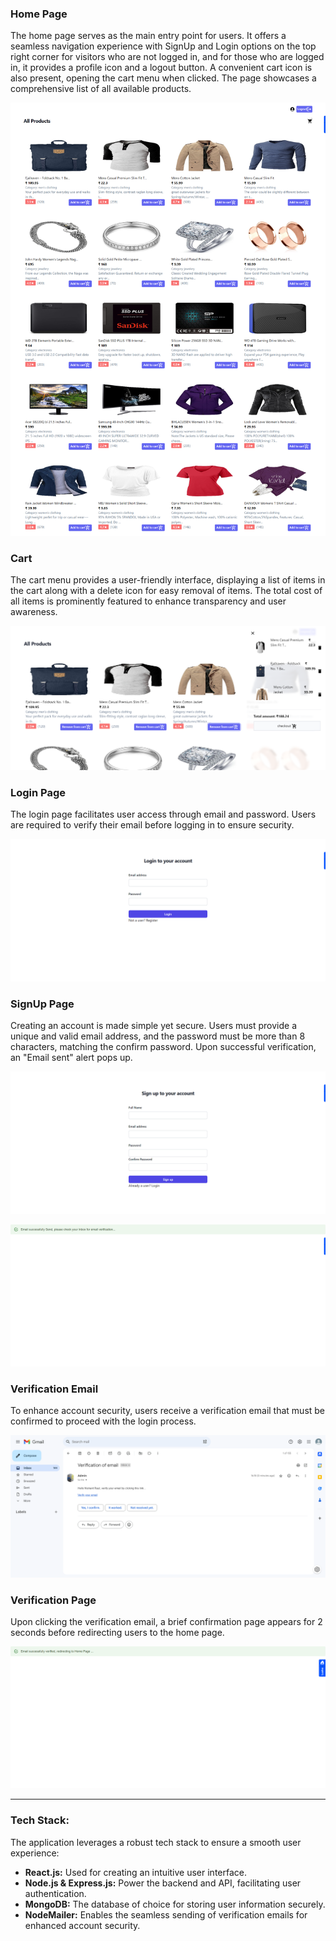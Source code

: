 ### Home Page
The home page serves as the main entry point for users. It offers a seamless navigation experience with SignUp and Login options on the top right corner for visitors who are not logged in, and for those who are logged in, it provides a profile icon and a logout button. A convenient cart icon is also present, opening the cart menu when clicked. The page showcases a comprehensive list of all available products.

![Home Page](client/src/assets/homepage1.png)

### Cart
The cart menu provides a user-friendly interface, displaying a list of items in the cart along with a delete icon for easy removal of items. The total cost of all items is prominently featured to enhance transparency and user awareness.

![Cart](client/src/assets/cart.png)

### Login Page
The login page facilitates user access through email and password. Users are required to verify their email before logging in to ensure security.

![Login](client/src/assets/login.png)

### SignUp Page
Creating an account is made simple yet secure. Users must provide a unique and valid email address, and the password must be more than 8 characters, matching the confirm password. Upon successful verification, an "Email sent" alert pops up.

![SignUp](client/src/assets/signup.png)

![SignUp2](client/src//assets/signup2.png)

### Verification Email
To enhance account security, users receive a verification email that must be confirmed to proceed with the login process.

![Verification Mail](client/src/assets/verificationMail.png)

### Verification Page
Upon clicking the verification email, a brief confirmation page appears for 2 seconds before redirecting users to the home page.

![Verification Page](client/src/assets/redirectionPage.png)

<hr>

### Tech Stack:
The application leverages a robust tech stack to ensure a smooth user experience:
- **React.js:** Used for creating an intuitive user interface.
- **Node.js & Express.js:** Power the backend and API, facilitating user authentication.
- **MongoDB:** The database of choice for storing user information securely.
- **NodeMailer:** Enables the seamless sending of verification emails for enhanced account security.